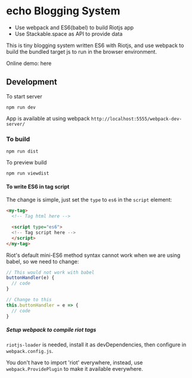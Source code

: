 # echo Blogging System

- Use webpack and ES6(babel) to build Riotjs app
- Use Stackable.space as API to provide data

This is tiny blogging system written ES6 with Riotjs, and use webpack to build the bundled target js to run in the browser environment.

Online demo: here

## Development

To start server
```
npm run dev
```

App is available at using webpack `http://localhost:5555/webpack-dev-server/`

### To build

```
npm run dist
```

To preview build

```
npm run viewdist
```

#### To write ES6 in tag script

The change is simple, just set the `type` to `es6` in the `script` element:

```html
<my-tag>
  <!-- Tag html here -->

  <script type="es6">
  <!-- Tag script here -->
  </script>
</my-tag>
```

Riot's default mini-ES6 method syntax cannot work when we are using babel, so we need to change:

```js
// This would not work with babel
buttonHandler(e) {
  // code
}

// Change to this
this.buttonHandler = e => {
  // code
}
```

##### Setup webpack to compile riot tags

`riotjs-loader` is needed, install it as devDependencies, then configure in `webpack.config.js`.

You don't have to import 'riot' everywhere, instead, use `webpack.ProvidePlugin` to make it available everywhere.

